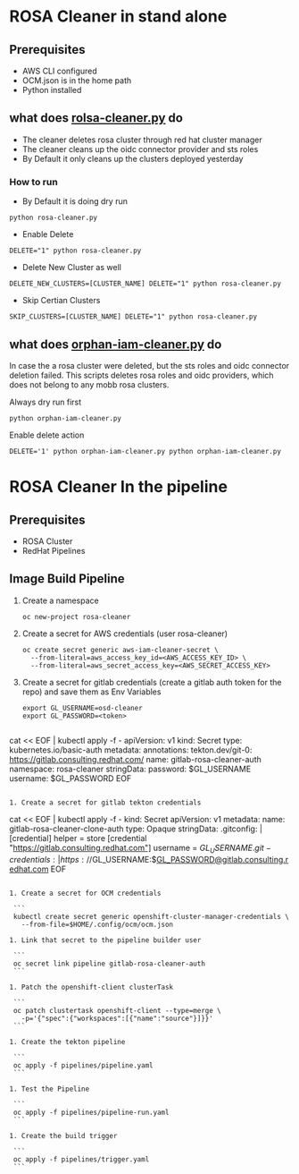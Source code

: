 
# ROSA Cleaner in stand alone

## Prerequisites

* AWS CLI configured
* OCM.json is in the home path
* Python installed

## what does [rolsa-cleaner.py](./rosa-cleaner.py) do

* The cleaner deletes rosa cluster through red hat cluster manager
* The cleaner cleans up the oidc connector provider and sts roles
* By Default it only cleans up the clusters deployed yesterday

### How to run

* By Default it is doing dry run

```
python rosa-cleaner.py
```

* Enable Delete

```
DELETE="1" python rosa-cleaner.py
```

* Delete New Cluster as well

```
DELETE_NEW_CLUSTERS=[CLUSTER_NAME] DELETE="1" python rosa-cleaner.py
```

* Skip Certian Clusters

```
SKIP_CLUSTERS=[CLUSTER_NAME] DELETE="1" python rosa-cleaner.py
```

## what does [orphan-iam-cleaner.py](./orphan-iam-cleaner.py) do

In case the a rosa cluster were deleted, but the sts roles and oidc connector deletion failed.
This scripts deletes rosa roles and oidc providers, which does not belong to any mobb rosa clusters.

Always dry run first
```
python orphan-iam-cleaner.py
```

Enable delete action
```
DELETE='1' python orphan-iam-cleaner.py python orphan-iam-cleaner.py
```

# ROSA Cleaner In the pipeline

## Prerequisites

* ROSA Cluster
* RedHat Pipelines

## Image Build Pipeline

1. Create a namespace

    ```
    oc new-project rosa-cleaner
    ```

1. Create a secret for AWS credentials (user rosa-cleaner)

    ```
    oc create secret generic aws-iam-cleaner-secret \
      --from-literal=aws_access_key_id=<AWS_ACCESS_KEY_ID> \
      --from-literal=aws_secret_access_key=<AWS_SECRET_ACCESS_KEY>
    ```

1. Create a secret for gitlab credentials (create a gitlab auth token for the repo) and save them as Env Variables

   ```
   export GL_USERNAME=osd-cleaner
   export GL_PASSWORD=<token>
   ```


   ```
cat << EOF | kubectl apply -f -
apiVersion: v1
kind: Secret
type: kubernetes.io/basic-auth
metadata:
  annotations:
    tekton.dev/git-0: https://gitlab.consulting.redhat.com/
  name: gitlab-rosa-cleaner-auth
  namespace: rosa-cleaner
stringData:
  password: $GL_USERNAME
  username: $GL_PASSWORD
EOF
   ```

1. Create a secret for gitlab tekton credentials

   ```
cat << EOF | kubectl apply -f -
kind: Secret
apiVersion: v1
metadata:
  name: gitlab-rosa-cleaner-clone-auth
type: Opaque
stringData:
  .gitconfig: |
    [credential]
      helper = store
    [credential "https://gitlab.consulting.redhat.com"]
      username = $GL_USERNAME
  .git-credentials: |
    https://$GL_USERNAME:$GL_PASSWORD@gitlab.consulting.redhat.com
EOF
   ```

1. Create a secret for OCM credentials

    ```
    kubectl create secret generic openshift-cluster-manager-credentials \
      --from-file=$HOME/.config/ocm/ocm.json

1. Link that secret to the pipeline builder user

    ```
    oc secret link pipeline gitlab-rosa-cleaner-auth
    ```

1. Patch the openshift-client clusterTask

    ```
    oc patch clustertask openshift-client --type=merge \
      -p='{"spec":{"workspaces":[{"name":"source"}]}}'
    ```

1. Create the tekton pipeline

    ```
    oc apply -f pipelines/pipeline.yaml
    ```

1. Test the Pipeline

    ```
    oc apply -f pipelines/pipeline-run.yaml
    ```

1. Create the build trigger

    ```
    oc apply -f pipelines/trigger.yaml
    ```
